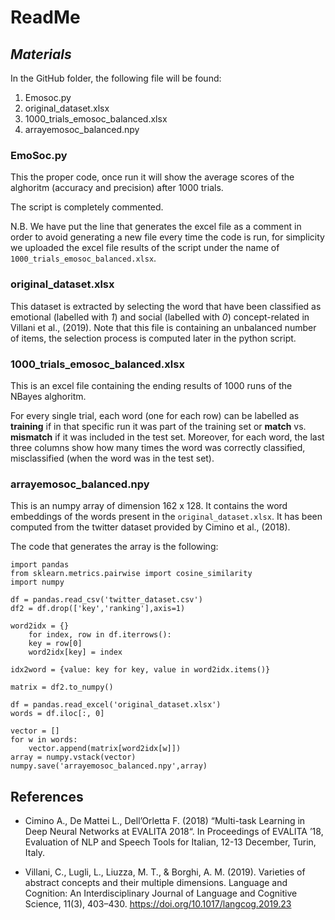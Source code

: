 # ReadMe
## *Materials*

In the GitHub folder, the following file will be found:
1. Emosoc.py
2. original_dataset.xlsx
2. 1000_trials_emosoc_balanced.xlsx
3. arrayemosoc_balanced.npy

### EmoSoc.py
This the proper code, once run it will show the average scores of the alghoritm (accuracy and precision) after 1000 trials. 

The script is completely commented.

N.B. We have put the line that generates the excel file as a comment in order to avoid generating a new file every time the code is run, for simplicity we uploaded the excel file results of the script under the name of `1000_trials_emosoc_balanced.xlsx`.

### original_dataset.xlsx

This dataset is extracted by selecting the word that have been classified as emotional (labelled with *1*) and social (labelled with *0*) concept-related in Villani et al., (2019). Note that this file is containing an unbalanced number of items, the selection process is computed later in the python script.

### 1000_trials_emosoc_balanced.xlsx
This is an excel file containing the ending results of 1000 runs of the NBayes alghoritm.

For every single trial, each word (one for each row) can be labelled as **training** if in that specific run it was part of the training set or **match** vs. **mismatch** if it was included in the test set. Moreover, for each word, the last three columns show how many times the word was correctly classified, misclassified (when the word was in the test set).

### arrayemosoc_balanced.npy

This is an numpy array of dimension 162 x 128. It contains the word embeddings of the words present in the `original_dataset.xlsx`.
It has been computed from the twitter dataset provided by Cimino et al., (2018).

The code that generates the array is the following:


    import pandas
    from sklearn.metrics.pairwise import cosine_similarity
    import numpy

    df = pandas.read_csv('twitter_dataset.csv')
    df2 = df.drop(['key','ranking'],axis=1)

    word2idx = {}
        for index, row in df.iterrows():
        key = row[0]
        word2idx[key] = index

    idx2word = {value: key for key, value in word2idx.items()}

    matrix = df2.to_numpy()

    df = pandas.read_excel('original_dataset.xlsx')
    words = df.iloc[:, 0]

    vector = []
    for w in words:
        vector.append(matrix[word2idx[w]])
    array = numpy.vstack(vector)
    numpy.save('arrayemosoc_balanced.npy',array)

## References
- Cimino A., De Mattei L., Dell’Orletta F. (2018) “Multi-task Learning in Deep Neural Networks at EVALITA 2018“. In Proceedings of EVALITA ’18, Evaluation of NLP and Speech Tools for Italian, 12-13 December, Turin, Italy.

- Villani, C., Lugli, L., Liuzza, M. T., \& Borghi, A. M. (2019). Varieties of abstract concepts and their multiple dimensions. Language and Cognition: An Interdisciplinary Journal of Language and Cognitive Science, 11(3), 403–430. https://doi.org/10.1017/langcog.2019.23




